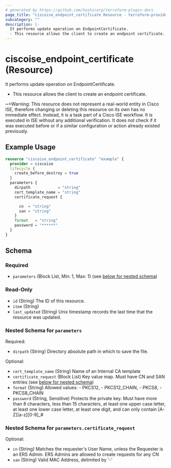 ```yaml
---
# generated by https://github.com/hashicorp/terraform-plugin-docs
page_title: "ciscoise_endpoint_certificate Resource - terraform-provider-ciscoise"
subcategory: ""
description: |-
  It performs update operation on EndpointCertificate.
  - This resource allows the client to create an endpoint certificate.
---
```


# ciscoise_endpoint_certificate (Resource)

It performs update operation on EndpointCertificate.
- This resource allows the client to create an endpoint certificate.


~>Warning: This resource does not represent a real-world entity in Cisco ISE, therefore changing or deleting this resource on its own has no immediate effect. Instead, it is a task part of a Cisco ISE workflow. It is executed in ISE without any additional verification. It does not check if it was executed before or if a similar configuration or action already existed previously.

## Example Usage

```terraform
resource "ciscoise_endpoint_certificate" "example" {
  provider = ciscoise
  lifecycle {
    create_before_destroy = true
  }
  parameters {
    dirpath            = "string"
    cert_template_name = "string"
    certificate_request {

      cn  = "string"
      san = "string"
    }
    format   = "string"
    password = "******"
  }
}
```

<!-- schema generated by tfplugindocs -->
## Schema

### Required

- `parameters` (Block List, Min: 1, Max: 1) (see [below for nested schema](#nestedblock--parameters))

### Read-Only

- `id` (String) The ID of this resource.
- `item` (String)
- `last_updated` (String) Unix timestamp records the last time that the resource was updated.

<a id="nestedblock--parameters"></a>
### Nested Schema for `parameters`

Required:

- `dirpath` (String) Directory absolute path in which to save the file.

Optional:

- `cert_template_name` (String) Name of an Internal CA template
- `certificate_request` (Block List) Key value map. Must have CN and SAN entries (see [below for nested schema](#nestedblock--parameters--certificate_request))
- `format` (String) Allowed values:
			- PKCS12,
			- PKCS12_CHAIN,
			- PKCS8,
			- PKCS8_CHAIN
- `password` (String, Sensitive) Protects the private key. Must have more than 8 characters, less than 15 characters,
			at least one upper case letter, at least one lower case letter, at least one digit,
			and can only contain [A-Z][a-z][0-9]_#

<a id="nestedblock--parameters--certificate_request"></a>
### Nested Schema for `parameters.certificate_request`

Optional:

- `cn` (String) Matches the requester's User Name, unless the Requester is an ERS Admin.
			ERS Admins are allowed to create requests for any CN
- `san` (String) Valid MAC Address, delimited by '-'


